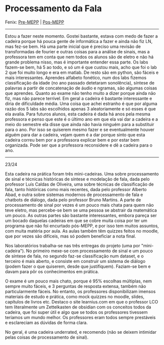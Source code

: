 # Processamento da Fala

Fenix: [Pre-MEPP](https://fenix.tecnico.ulisboa.pt/cursos/meic-a/disciplina-curricular/283003985068080) | [Pos-MEPP](https://fenix.tecnico.ulisboa.pt/cursos/meic-a/disciplina-curricular/1971853845332825)

---
Estou a fazer neste momento. Gostei bastante, estava com medo de fazer a cadeira porque há pouca gente de informática a fazer e ainda não fiz LN, mas fez-se bem. Há uma parte inicial que é preciso uma revisão de transformadas de fourier e outras coisas para a análise de sinais, mas a professora tem em conta que nem todos os alunos são de eletro e não há grande problema nisso, mas é importante entender essa parte. Os labs fazem-se bem, há 5 ao todo, e só um é que custou mais, acho que foi o lab 2 que foi muito longo e era em matlab. De resto são em python, são fáceis e mais interessantes. Aprendes alfabeto fonético, num dos labs fizemos classificação da idade (no ano passado detetaram sonolência), síntese de palavras a partir de concatenação de áudio e ngramas, são algumas coisas que aprendes. Quanto ao exame não tenho muito a dizer porque ainda não fiz, mas não parece terrível. Em geral a cadeira é bastante interessante e diria de dificuldade média. Uma coisa que achei estranho é que por alguma razão dos 5 labs são escolhidos apenas 3 aleatoriamente e só esses é que ela avalia. Para futuros alunos, esta cadeira é dada há anos pela mesma professora e penso que este é o último ano em que ela vai dar a cadeira e a meio do semestre ela disse que ainda não havia ninguém para a substituir para o ano. Por isso se quiserem mesmo fazer e se eventualmente houver alguém para dar a cadeira, vejam quem é a dar porque sinto que esta cadeira correu bem por a professora explicar bem e por estar bem organizada. Pode ser que a professora reconsidere e dê a cadeira para o ano.

---
23/24

Esta cadeira na prática foram três mini-cadeiras. Uma sobre processamento de sinal e técnicas históricas de síntese e modelação de fala, dada pelo professor Luís Caldas de Oliveira, uma sobre técnicas de classificação de fala, tanto históricas como mais recentes, dada pelo professor Alberto Abad, e outra sobre sistemas modernos de processamento de fala e chatbots de diálogo, dada pelo professor Bruno Martins. A parte de processamento de sinal por vezes é um pouco mais chata para quem não teve eletro, mas percebe-se bem se uma pessoa se abstrair da matemática um pouco. As outras partes são bastante interessantes, embora pareça ser um bocado daquelas cadeiras em que se cobre muita coisa por ter um programa que não foi encurtado pós-MEPP, e por isso tem muitos assuntos, com muita matéria por aula. As aulas também têm quizzes feitos no moodle, que por vezes são difíceis, mas só podem beneficiar a nota final.

Nos laboratórios trabalha-se nas três entregas do projeto (uma por "mini-cadeira"). No primeiro mexe-se com processamento de sinal e um pouco de síntese de fala, no segundo faz-se classificação num dataset, e o terceiro é mais aberto, e consiste em construir um sistema de diálogo (podem fazer o que quiserem, desde que justifiquem). Faziam-se bem e davam para pôr os conhecimentos em prática.

O exame é um pouco mais chato, porque é 95% escolhas múltiplas, nem sempre muito fáceis, e 3 perguntas de resposta extensa, também não particularmente fáceis. No entanto, os professores disponibilizam imensos materiais de estudo e prática, como mock quizzes no moodle, slides, capítulos de livros etc. Destaco o site learnius.com em que o professor LCO tem literalmente um Zettelkasten de obsidian com os conceitos todos da cadeira, que foi super útil e algo que se todos os professores tivessem teríamos um mundo melhor. Os professores eram todos sempre prestáveis e esclareciam as dúvidas de forma clara.

No geral, é uma cadeira underrated, e recomendo (não se deixem intimidar pelas coisas de processamento de sinal).
